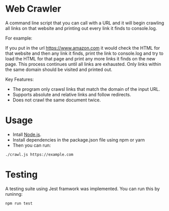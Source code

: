 # Web Crawler

A command line script that you can call with a URL and it will begin crawling all links on
that website and printing out every link it finds to console.log.

For example:

If you put in the url https://www.amazon.com it would check the HTML for that website and then
any link it finds, print the link to console.log and try to load the HTML for that page and print
any more links it finds on the new page.
This process continues until all links are exhausted. Only links within the same domain should
be visited and printed out.

Key Features:

- The program only crawsl links that match the domain of the input URL.
- Supports absolute and relative links and follow redirects.
- Does not crawl the same document twice.

# Usage

- Intall [Node.js](https://nodejs.org).
- Install dependencies in the package.json file using npm or yarn
- Then you can run:

```
./crawl.js https://example.com
```


# Testing

A testing suite using Jest framwork was implemented. You can run this by runinng:

```
npm run test
```



